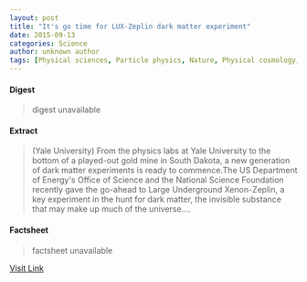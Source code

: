 ```yaml
---
layout: post
title: "It's go time for LUX-Zeplin dark matter experiment"
date: 2015-09-13
categories: Science
author: unknown author
tags: [Physical sciences, Particle physics, Nature, Physical cosmology, Physical universe, Physics]
---
```



#### Digest
>digest unavailable

#### Extract
>(Yale University) From the physics labs at Yale University to the bottom of a played-out gold mine in South Dakota, a new generation of dark matter experiments is ready to commence.The US Department of Energy's Office of Science and the National Science Foundation recently gave the go-ahead to Large Underground Xenon-Zeplin, a key experiment in the hunt for dark matter, the invisible substance that may make up much of the universe....

#### Factsheet
>factsheet unavailable

[Visit Link](http://www.eurekalert.org/pub_releases/2014-07/yu-igt071814.php)


